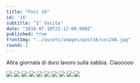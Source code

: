 ```yaml
---
title: "Post 16"
id: '16'
subtitle: "1^ Uscita"
date: "2018-07-10T23:12:00.000Z"
published: true
frontImg: "../assets/images/post16/vsc246.jpg"
round: 2
---
```


Altra giornata di duro lavoro sulla sabbia. Ciaooooo



![](../assets/images/post16/vsc243.jpg)
![](../assets/images/post16/vsc244.jpg)
![](../assets/images/post16/vsc245.jpg)
![](../assets/images/post16/vsc247.jpg)
![](../assets/images/post16/vsc248.jpg)
![](../assets/images/post16/vsc249.jpg)
![](../assets/images/post16/vsc250.jpg)
![](../assets/images/post16/vsc251.jpg)
![](../assets/images/post16/vsc252.jpg)
![](../assets/images/post16/vsc253.jpg)
